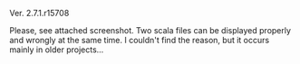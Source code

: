 Ver. 2.7.1.r15708

Please, see attached screenshot. Two scala files can be displayed properly and wrongly at the same time. I couldn't find the reason, but it occurs mainly in older projects...

